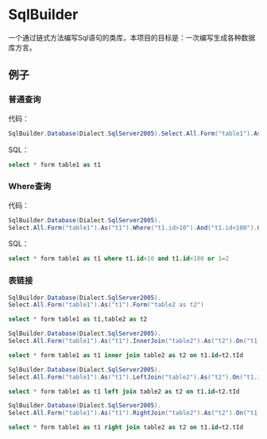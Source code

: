 # SqlBuilder
一个通过链式方法编写Sql语句的类库，本项目的目标是：一次编写生成各种数据库方言。

## 例子

### 普通查询
代码：
```csharp
SqlBuilder.Database(Dialect.SqlServer2005).Select.All.Form("table1").As("t1");
```
SQL：
```sql
select * form table1 as t1
```

### Where查询
代码：
```csharp
SqlBuilder.Database(Dialect.SqlServer2005).
Select.All.Form("table1").As("t1").Where("t1.id>10").And("t1.id<100").Or("1=2");
```
SQL：
```sql
select * form table1 as t1 where t1.id>10 and t1.id<100 or 1=2
```
### 表链接
```csharp
SqlBuilder.Database(Dialect.SqlServer2005).
Select.All.Form("table1").As("t1").Form("table2 as t2")
```
```sql
select * form table1 as t1,table2 as t2
```
```csharp
SqlBuilder.Database(Dialect.SqlServer2005).
Select.All.Form("table1").As("t1").InnerJoin("table2").As("t2").On("t1.id=t2.tId");
```
```sql
select * form table1 as t1 inner join table2 as t2 on t1.id=t2.tId
```
```csharp
SqlBuilder.Database(Dialect.SqlServer2005).
Select.All.Form("table1").As("t1").LeftJoin("table2").As("t2").On("t1.id=t2.tId");
```
```sql
select * form table1 as t1 left join table2 as t2 on t1.id=t2.tId
```
```csharp
SqlBuilder.Database(Dialect.SqlServer2005).
Select.All.Form("table1").As("t1").RightJoin("table2").As("t2").On("t1.id=t2.tId");
```
```sql
select * form table1 as t1 right join table2 as t2 on t1.id=t2.tId
```
